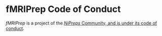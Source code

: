 # fMRIPrep Code of Conduct

*fMRIPrep* is a project of the [*NiPreps* Community, and is under its code of conduct](https://www.nipreps.org/community/CODE_OF_CONDUCT/).
